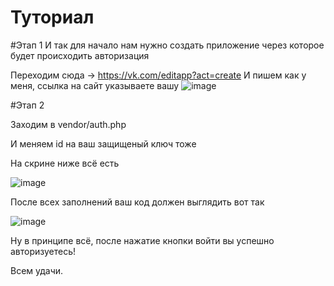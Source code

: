 # Туториал

#Этап 1
И так для начало нам нужно создать приложение через которое будет происходить авторизация

Переходим сюда -> https://vk.com/editapp?act=create
И пишем как у меня, ссылка на сайт указываете вашу
![image](https://user-images.githubusercontent.com/89999325/155029395-69609bbe-a6ee-46ad-a4e6-c5d2d8ee1e29.png)


#Этап 2

Заходим в vendor/auth.php

И меняем id на ваш защищеный ключ тоже

На скрине ниже всё есть

![image](https://user-images.githubusercontent.com/89999325/155032909-68eb56bc-84df-4ee5-84fc-44f69f1049c5.png)


После всех заполнений ваш код должен выглядить вот так

![image](https://user-images.githubusercontent.com/89999325/155032775-34e08e70-4494-44dc-8a37-3538d6457995.png)

Ну в принципе всё, после нажатие кнопки войти вы успешно авторизуетесь!

Всем удачи.

